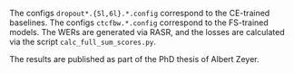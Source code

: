 The configs `dropout*.{5l,6l}.*.config` correspond to the CE-trained baselines.
The configs `ctcfbw.*.config` correspond to the FS-trained models.
The WERs are generated via RASR,
and the losses are calculated via the script `calc_full_sum_scores.py`.

The results are published as part of the PhD thesis of Albert Zeyer.
